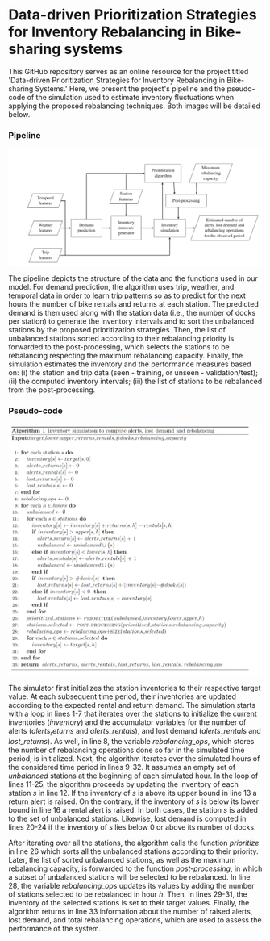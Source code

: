 # Data-driven Prioritization Strategies for Inventory Rebalancing in Bike-sharing systems

This GitHub repository serves as an online resource for the project titled 'Data-driven Prioritization Strategies for Inventory Rebalancing in Bike-sharing Systems.' Here, we present the project's pipeline and the pseudo-code of the simulation used to estimate inventory fluctuations when applying the proposed rebalancing techniques. Both images will be detailed below.

### Pipeline

![](pipeline.PNG)

The pipeline depicts the structure of the data and the functions used in our model. For demand prediction, the algorithm uses trip, weather, and temporal data in order to learn trip patterns so as to predict for the next hours the number of bike rentals and returns at each station. The predicted demand is then used along with the station data (i.e., the number of docks per station) to generate the inventory intervals and to sort the unbalanced stations by the proposed prioritization strategies. Then, the list of unbalanced stations sorted according to their rebalancing priority is forwarded to the post-processing, which selects the stations to be rebalancing respecting the maximum rebalancing capacity. Finally, the simulation estimates the inventory and the performance measures based on: (i) the station and trip data (seen - training, or unseen - validation/test); (ii) the computed inventory intervals; (iii) the list of stations to be rebalanced from the post-processing. 



### Pseudo-code

![](pseudocode_simulation.png)

The simulator first initializes the station inventories to their respective target value. At each subsequent time period, their inventories are updated according to the expected rental and return demand. The simulation starts with a loop in lines 1-7 that iterates over the stations to initialize the current inventories ($inventory$) and the accumulator variables for the number of alerts ($`alerts_returns`$ and $alerts\_ rentals$), and lost demand ($alerts\_rentals$ and $lost\_returns$). As well, in line 8,  the variable $rebalancing\_ops$, which stores the number of rebalancing operations done so far in the simulated time period,  is initialized. Next, the algorithm iterates over the simulated hours of the considered time period in lines 9-32. It assumes an empty set of $unbalanced$ stations at the beginning of each simulated hour. In the loop of lines 11-25, the algorithm proceeds by updating the inventory of each station $s$ in line 12. If the inventory of $s$ is above its upper bound in line 13 a return alert is raised. On the contrary, if the inventory of $s$ is below its lower bound in line 16 a rental alert is raised. In both cases, the station $s$ is added to the set of unbalanced stations. Likewise, lost demand is computed in lines 20-24 if the inventory of $s$ lies below 0 or above its number of docks.


After iterating over all the stations, the algorithm calls the function *prioritize* in line 26 which sorts all the unbalanced stations according to their priority. Later, the list of sorted unbalanced stations, as well as the maximum rebalancing capacity, is forwarded to the function *post-processing*, in which a subset of unbalanced stations will be selected to be rebalanced. In line 28, the variable $rebalancing\_ops$ updates its values by adding the number of stations selected to be rebalanced in hour $h$. Then, in lines 29-31, the inventory of the selected stations is set to their target values. Finally, the algorithm returns in line 33 information about the number of raised alerts, lost demand, and total rebalancing operations, which are used to assess the performance of the system.
 
